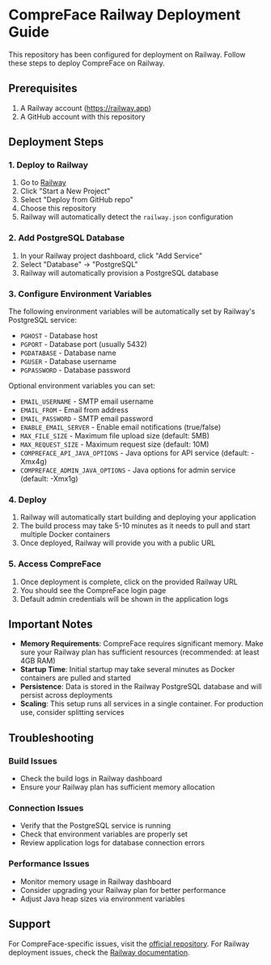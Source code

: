 # CompreFace Railway Deployment Guide

This repository has been configured for deployment on Railway. Follow these steps to deploy CompreFace on Railway.

## Prerequisites

1. A Railway account (https://railway.app)
2. A GitHub account with this repository

## Deployment Steps

### 1. Deploy to Railway

1. Go to [Railway](https://railway.app)
2. Click "Start a New Project"
3. Select "Deploy from GitHub repo"
4. Choose this repository
5. Railway will automatically detect the `railway.json` configuration

### 2. Add PostgreSQL Database

1. In your Railway project dashboard, click "Add Service"
2. Select "Database" → "PostgreSQL" 
3. Railway will automatically provision a PostgreSQL database

### 3. Configure Environment Variables

The following environment variables will be automatically set by Railway's PostgreSQL service:
- `PGHOST` - Database host
- `PGPORT` - Database port (usually 5432)
- `PGDATABASE` - Database name
- `PGUSER` - Database username  
- `PGPASSWORD` - Database password

Optional environment variables you can set:
- `EMAIL_USERNAME` - SMTP email username
- `EMAIL_FROM` - Email from address
- `EMAIL_PASSWORD` - SMTP email password
- `ENABLE_EMAIL_SERVER` - Enable email notifications (true/false)
- `MAX_FILE_SIZE` - Maximum file upload size (default: 5MB)
- `MAX_REQUEST_SIZE` - Maximum request size (default: 10M)
- `COMPREFACE_API_JAVA_OPTIONS` - Java options for API service (default: -Xmx4g)
- `COMPREFACE_ADMIN_JAVA_OPTIONS` - Java options for admin service (default: -Xmx1g)

### 4. Deploy

1. Railway will automatically start building and deploying your application
2. The build process may take 5-10 minutes as it needs to pull and start multiple Docker containers
3. Once deployed, Railway will provide you with a public URL

### 5. Access CompreFace

1. Once deployment is complete, click on the provided Railway URL
2. You should see the CompreFace login page
3. Default admin credentials will be shown in the application logs

## Important Notes

- **Memory Requirements**: CompreFace requires significant memory. Make sure your Railway plan has sufficient resources (recommended: at least 4GB RAM)
- **Startup Time**: Initial startup may take several minutes as Docker containers are pulled and started
- **Persistence**: Data is stored in the Railway PostgreSQL database and will persist across deployments
- **Scaling**: This setup runs all services in a single container. For production use, consider splitting services

## Troubleshooting

### Build Issues
- Check the build logs in Railway dashboard
- Ensure your Railway plan has sufficient memory allocation

### Connection Issues  
- Verify that the PostgreSQL service is running
- Check that environment variables are properly set
- Review application logs for database connection errors

### Performance Issues
- Monitor memory usage in Railway dashboard
- Consider upgrading your Railway plan for better performance
- Adjust Java heap sizes via environment variables

## Support

For CompreFace-specific issues, visit the [official repository](https://github.com/exadel-inc/CompreFace).
For Railway deployment issues, check the [Railway documentation](https://docs.railway.app).